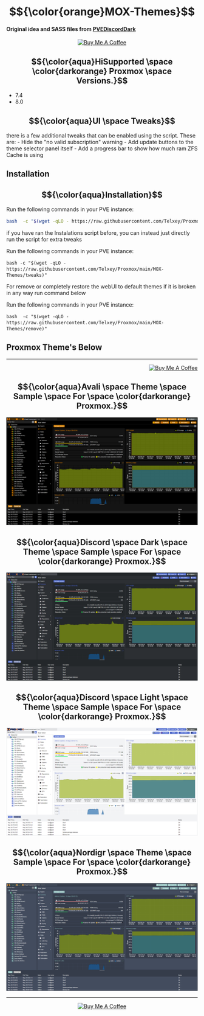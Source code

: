 
<h1 align="center">
   $${\color{orange}MOX-Themes}$$
</h1>

#### Original idea and SASS files from [PVEDiscordDark](https://github.com/Weilbyte/PVEDiscordDark)

<p align="center">
   <a href="https://www.buymeacoffee.com/telxey" target="_blank"><img src="https://cdn.buymeacoffee.com/buttons/default-black.png" alt="Buy Me A Coffee" height="41" width="174"></a>
</p>


<h2 align="center">
   $${\color{aqua}HiSupported \space \color{darkorange} Proxmox \space Versions.}$$
</h2>

- 7.4
- 8.0

<h2 align="center">
  $${\color{aqua}UI \space Tweaks}$$
</h2>
there is a few additional tweaks that can be enabled using the script. These are:
- Hide the "no valid subscription" warning
- Add update buttons to the theme selector panel itself
- Add a progress bar to show how much ram ZFS Cache is using

## Installation
<h2 align="center">
  $${\color{aqua}Installation}$$
</h2>
Run the following commands in your PVE instance:

```bash
bash  -c "$(wget -qLO - https://raw.githubusercontent.com/Telxey/Proxmox/main/MOX-Themes/install)"
```

if you have ran the Instalations script before, you can instead just directly run the script for extra tweaks

Run the following commands in your PVE instance:
    
    bash -c "$(wget -qLO - https://raw.githubusercontent.com/Telxey/Proxmox/main/MOX-Themes/tweaks)"

For remove or completely restore the webUI to default themes if it is broken in any way  run command below  

Run the following commands in your PVE instance:

    bash  -c "$(wget -qLO - https://raw.githubusercontent.com/Telxey/Proxmox/main/MOX-Themes/remove)"

##  Proxmox  Theme's Below                                         

---
<p align="right">
   <a href="https://www.buymeacoffee.com/telxey" target="_blank"><img src="https://cdn.buymeacoffee.com/buttons/default-orange.png" alt="Buy Me A Coffee" height="41" width="174"></a>
</p>

<h2 align="center">
   $${\color{aqua}Avali \space Theme \space Sample \space For \space \color{darkorange} Proxmox.}$$
</h2>
  
![avali](./previews/theme-avali.png)


<h2 align="center">
   $${\color{aqua}Discord \space Dark \space Theme \space Sample \space For \space \color{darkorange} Proxmox.}$$
</h2>

![discord dark](./previews/theme-discord-dark.png)


<h2 align="center">
   $${\color{aqua}Discord \space Light \space Theme \space Sample \space For \space \color{darkorange} Proxmox.}$$
</h2>

![discord light](./previews/theme-discord-light.png)


<h2 align="center">
   $${\color{aqua}Nordigr \space Theme \space Sample \space For \space \color{darkorange} Proxmox.}$$
</h2>

![nordigr](./previews/theme-nordigr.png)

---
<p align="center">
   <a href="https://www.buymeacoffee.com/telxey" target="_blank"><img src="https://cdn.buymeacoffee.com/buttons/default-black.png" alt="Buy Me A Coffee" height="41" width="174"></a>
</p>
